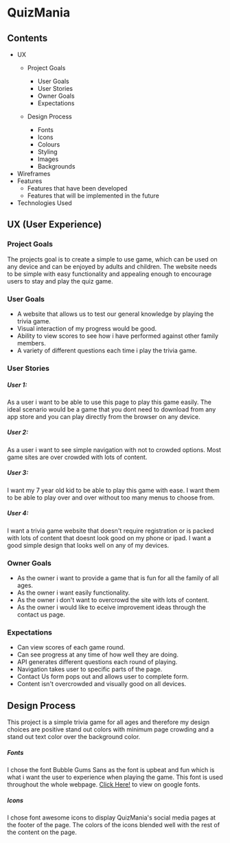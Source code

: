 # QuizMania


## Contents

* UX 
    * Project Goals
      * User Goals
      * User Stories
      * Owner Goals
      * Expectations
    
    * Design Process
        * Fonts
        * Icons
        * Colours
        * Styling
        * Images
        * Backgrounds
* Wireframes 
* Features 
    * Features that have been developed
    *  Features that will be implemented in the future
* Technologies Used 


## UX (User Experience) 
### Project Goals
The projects goal is to create a simple to use game, which can be used on any device and can be enjoyed by adults and children. The website needs to be simple with easy functionality and appealing enough to encourage users to stay and play the quiz game.

### User Goals
* A website that allows us to test our general knowledge by playing the trivia game.
* Visual interaction of my progress would be good.
* Ability to view scores to see how i have performed against other family members.
* A variety of different questions each time i play the trivia game.

### User Stories
##### User 1:
As a user i want to be able to use this page to play this game easily. The ideal scenario would be a game that you dont need to download from any app store and you can play directly from the browser on any device.

##### User 2:
As a user i want to see simple navigation with not to crowded options. Most game sites are over crowded with lots of content.

##### User 3:
I want my 7 year old kid to be able to play this game with ease. I want them to be able to play over and over without too many menus to choose from.

##### User 4:
I want a trivia game website that doesn't require registration or is packed with lots of content that doesnt look good on my phone or ipad.  I want a good simple design that looks well on any of my devices.


### Owner Goals

* As the owner i want to provide a game that is fun for all the family of all ages.
* As the owner i want easily functionality.
* As the owner i don't want to overcrowd the site with lots of content.
* As the owner i would like to eceive improvement ideas through the contact us page.


### Expectations
* Can view scores of each game round.
* Can see progress at any time of how well they are doing.
* API generates different questions each round of playing.
* Navigation takes user to specific parts of the page.
* Contact Us form pops out and allows user to complete form.
* Content isn't overcrowded and visually good on all devices.

## Design Process
This project is a simple trivia game for all ages and therefore my design choices are positive stand out colors with minimum page crowding and a stand out text color over the background color.

##### Fonts
I chose the font Bubble Gums Sans as the font is upbeat and fun which is what i want the user to experience when playing the game. This font is used throughout the whole webpage. <a href="https://fonts.google.com/specimen/Bubblegum+Sans">Click Here!</a> to view on google fonts.

##### Icons
I chose font awesome icons to display QuizMania's social media pages at the footer of the page. The colors of the icons blended well with the rest of the content on the page. 


